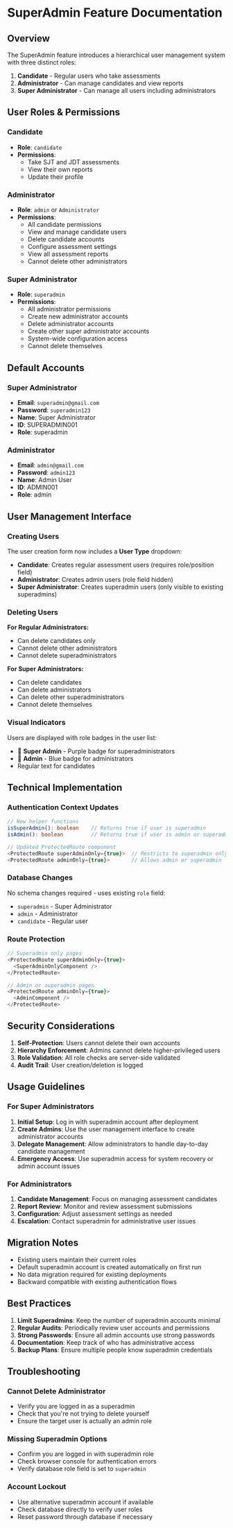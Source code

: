 # SuperAdmin Feature Documentation

## Overview

The SuperAdmin feature introduces a hierarchical user management system with three distinct roles:

1. **Candidate** - Regular users who take assessments
2. **Administrator** - Can manage candidates and view reports  
3. **Super Administrator** - Can manage all users including administrators

## User Roles & Permissions

### Candidate
- **Role**: `candidate`
- **Permissions**: 
  - Take SJT and JDT assessments
  - View their own reports
  - Update their profile

### Administrator  
- **Role**: `admin` or `Administrator`
- **Permissions**:
  - All candidate permissions
  - View and manage candidate users
  - Delete candidate accounts
  - Configure assessment settings
  - View all assessment reports
  - Cannot delete other administrators

### Super Administrator
- **Role**: `superadmin`
- **Permissions**:
  - All administrator permissions
  - Create new administrator accounts
  - Delete administrator accounts
  - Create other super administrator accounts
  - System-wide configuration access
  - Cannot delete themselves

## Default Accounts

### Super Administrator
- **Email**: `superadmin@gmail.com`
- **Password**: `superadmin123`
- **Name**: Super Administrator
- **ID**: SUPERADMIN001
- **Role**: superadmin

### Administrator
- **Email**: `admin@gmail.com`
- **Password**: `admin123`
- **Name**: Admin User
- **ID**: ADMIN001
- **Role**: admin

## User Management Interface

### Creating Users

The user creation form now includes a **User Type** dropdown:

- **Candidate**: Creates regular assessment users (requires role/position field)
- **Administrator**: Creates admin users (role field hidden)
- **Super Administrator**: Creates superadmin users (only visible to existing superadmins)

### Deleting Users

**For Regular Administrators:**
- Can delete candidates only
- Cannot delete other administrators
- Cannot delete superadministrators

**For Super Administrators:**
- Can delete candidates
- Can delete administrators  
- Can delete other superadministrators
- Cannot delete themselves

### Visual Indicators

Users are displayed with role badges in the user list:
- 👑 **Super Admin** - Purple badge for superadministrators
- 🔑 **Admin** - Blue badge for administrators  
- Regular text for candidates

## Technical Implementation

### Authentication Context Updates

```typescript
// New helper functions
isSuperAdmin(): boolean    // Returns true if user is superadmin
isAdmin(): boolean         // Returns true if user is admin or superadmin

// Updated ProtectedRoute component
<ProtectedRoute superAdminOnly={true}>  // Restricts to superadmin only
<ProtectedRoute adminOnly={true}>       // Allows admin or superadmin
```

### Database Changes

No schema changes required - uses existing `role` field:
- `superadmin` - Super Administrator
- `admin` - Administrator  
- `candidate` - Regular user

### Route Protection

```typescript
// Superadmin only pages
<ProtectedRoute superAdminOnly={true}>
  <SuperAdminOnlyComponent />
</ProtectedRoute>

// Admin or superadmin pages  
<ProtectedRoute adminOnly={true}>
  <AdminComponent />
</ProtectedRoute>
```

## Security Considerations

1. **Self-Protection**: Users cannot delete their own accounts
2. **Hierarchy Enforcement**: Admins cannot delete higher-privileged users
3. **Role Validation**: All role checks are server-side validated
4. **Audit Trail**: User creation/deletion is logged

## Usage Guidelines

### For Super Administrators

1. **Initial Setup**: Log in with superadmin account after deployment
2. **Create Admins**: Use the user management interface to create administrator accounts
3. **Delegate Management**: Allow administrators to handle day-to-day candidate management
4. **Emergency Access**: Use superadmin access for system recovery or admin account issues

### For Administrators

1. **Candidate Management**: Focus on managing assessment candidates
2. **Report Review**: Monitor and review assessment submissions
3. **Configuration**: Adjust assessment settings as needed
4. **Escalation**: Contact superadmin for administrative user issues

## Migration Notes

- Existing users maintain their current roles
- Default superadmin account is created automatically on first run
- No data migration required for existing deployments
- Backward compatible with existing authentication flows

## Best Practices

1. **Limit Superadmins**: Keep the number of superadmin accounts minimal
2. **Regular Audits**: Periodically review user accounts and permissions
3. **Strong Passwords**: Ensure all admin accounts use strong passwords
4. **Documentation**: Keep track of who has administrative access
5. **Backup Plans**: Ensure multiple people know superadmin credentials

## Troubleshooting

### Cannot Delete Administrator
- Verify you are logged in as a superadmin
- Check that you're not trying to delete yourself
- Ensure the target user is actually an admin role

### Missing Superadmin Options
- Confirm you are logged in with superadmin role
- Check browser console for authentication errors
- Verify database role field is set to `superadmin`

### Account Lockout
- Use alternative superadmin account if available
- Check database directly to verify user roles
- Reset password through database if necessary
